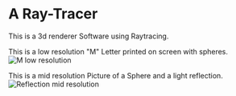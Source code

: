 # A Ray-Tracer

This is a 3d renderer Software using Raytracing.

This is a low resolution "M" Letter printed on screen with spheres.
![M low resolution](https://user-images.githubusercontent.com/48254077/110088791-977bbc80-7d95-11eb-97a7-14bb4afeeb91.png)


This is a mid resolution Picture of a Sphere and a light reflection.
![Reflection mid resolution](https://user-images.githubusercontent.com/48254077/110088795-98145300-7d95-11eb-85c8-b73841334340.png)
